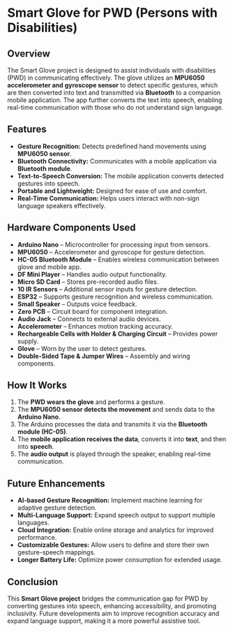 # Smart Glove for PWD (Persons with Disabilities)

## Overview

The Smart Glove project is designed to assist individuals with disabilities (PWD) in communicating effectively. The glove utilizes an **MPU6050 accelerometer and gyroscope sensor** to detect specific gestures, which are then converted into text and transmitted via **Bluetooth** to a companion mobile application. The app further converts the text into speech, enabling real-time communication with those who do not understand sign language.

## Features

- **Gesture Recognition:** Detects predefined hand movements using **MPU6050 sensor**.
- **Bluetooth Connectivity:** Communicates with a mobile application via **Bluetooth module**.
- **Text-to-Speech Conversion:** The mobile application converts detected gestures into speech.
- **Portable and Lightweight:** Designed for ease of use and comfort.
- **Real-Time Communication:** Helps users interact with non-sign language speakers effectively.

## Hardware Components Used

- **Arduino Nano** – Microcontroller for processing input from sensors.
- **MPU6050** – Accelerometer and gyroscope for gesture detection.
- **HC-05 Bluetooth Module** – Enables wireless communication between glove and mobile app.
- **DF Mini Player** – Handles audio output functionality.
- **Micro SD Card** – Stores pre-recorded audio files.
- **10 IR Sensors** – Additional sensor inputs for gesture detection.
- **ESP32** – Supports gesture recognition and wireless communication.
- **Small Speaker** – Outputs voice feedback.
- **Zero PCB** – Circuit board for component integration.
- **Audio Jack** – Connects to external audio devices.
- **Accelerometer** – Enhances motion tracking accuracy.
- **Rechargeable Cells with Holder & Charging Circuit** – Provides power supply.
- **Glove** – Worn by the user to detect gestures.
- **Double-Sided Tape & Jumper Wires** – Assembly and wiring components.

## How It Works

1. The **PWD wears the glove** and performs a gesture.
2. The **MPU6050 sensor detects the movement** and sends data to the **Arduino Nano**.
3. The Arduino processes the data and transmits it via the **Bluetooth module (HC-05)**.
4. The **mobile application receives the data**, converts it into **text**, and then into **speech**.
5. The **audio output** is played through the speaker, enabling real-time communication.

## Future Enhancements

- **AI-based Gesture Recognition:** Implement machine learning for adaptive gesture detection.
- **Multi-Language Support:** Expand speech output to support multiple languages.
- **Cloud Integration:** Enable online storage and analytics for improved performance.
- **Customizable Gestures:** Allow users to define and store their own gesture-speech mappings.
- **Longer Battery Life:** Optimize power consumption for extended usage.

## Conclusion

This **Smart Glove project** bridges the communication gap for PWD by converting gestures into speech, enhancing accessibility, and promoting inclusivity. Future developments aim to improve recognition accuracy and expand language support, making it a more powerful assistive tool.
